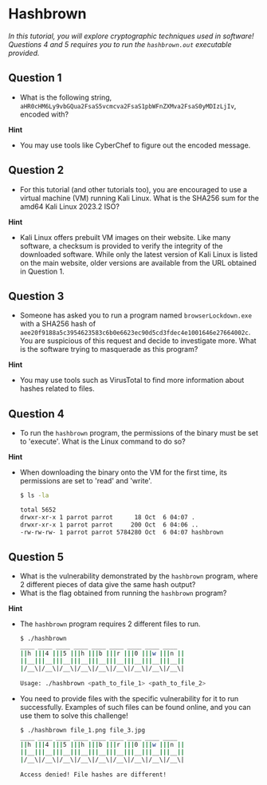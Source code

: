 # Hashbrown
*In this tutorial, you will explore cryptographic techniques used in software! Questions 4 and 5 requires you to run the `hashbrown.out` executable provided.*

## Question 1
- What is the following string, `aHR0cHM6Ly9vbGQua2FsaS5vcmcva2FsaS1pbWFnZXMva2FsaS0yMDIzLjIv`, encoded with?

**Hint**
- You may use tools like CyberChef to figure out the encoded message.

## Question 2
- For this tutorial (and other tutorials too), you are encouraged to use a virtual machine (VM) running Kali Linux. What is the SHA256 sum for the amd64 Kali Linux 2023.2 ISO?

**Hint** 
- Kali Linux offers prebuilt VM images on their website. Like many software, a checksum is provided to verify the integrity of the downloaded software. While only the latest version of Kali Linux is listed on the main website, older versions are available from the URL obtained in Question 1.

## Question 3
- Someone has asked you to run a program named `browserLockdown.exe` with a SHA256 hash of `aee20f9188a5c3954623583c6b0e6623ec90d5cd3fdec4e1001646e27664002c`. You are suspicious of this request and decide to investigate more. What is the software trying to masquerade as this program?

**Hint** 
- You may use tools such as VirusTotal to find more information about hashes related to files.

## Question 4
- To run the `hashbrown` program, the permissions of the binary must be set to 'execute'. What is the Linux command to do so?

**Hint**
- When downloading the binary onto the VM for the first time, its permissions are set to 'read' and 'write'.
    ```bash
    $ ls -la

    total 5652
    drwxr-xr-x 1 parrot parrot      18 Oct  6 04:07 .
    drwxr-xr-x 1 parrot parrot     200 Oct  6 04:06 ..
    -rw-rw-rw- 1 parrot parrot 5784280 Oct  6 04:07 hashbrown
    ```

## Question 5
- What is the vulnerability demonstrated by the `hashbrown` program, where 2 different pieces of data give the same hash output? 
- What is the flag obtained from running the `hashbrown` program?

**Hint**
- The `hashbrown` program requires 2 different files to run.
    ```bash
    $ ./hashbrown
    ____ ____ ____ ____ ____ ____ ____ ____ ____
    ||h |||4 |||5 |||h |||b |||r |||0 |||w |||n ||
    ||__|||__|||__|||__|||__|||__|||__|||__|||__||
    |/__\|/__\|/__\|/__\|/__\|/__\|/__\|/__\|/__\|
        
    Usage: ./hashbrown <path_to_file_1> <path_to_file_2>
    ```
- You need to provide files with the specific vulnerability for it to run successfully. Examples of such files can be found online, and you can use them to solve this challenge!
    ```bash
    $ ./hashbrown file_1.png file_3.jpg 
    ____ ____ ____ ____ ____ ____ ____ ____ ____
    ||h |||4 |||5 |||h |||b |||r |||0 |||w |||n ||
    ||__|||__|||__|||__|||__|||__|||__|||__|||__||
    |/__\|/__\|/__\|/__\|/__\|/__\|/__\|/__\|/__\|
        
    Access denied! File hashes are different!
    ```